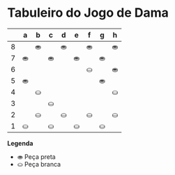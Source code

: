 # Tabuleiro do Jogo de Dama

|   | a | b | c | d | e | f | g | h |
|---|---|---|---|---|---|---|---|---|
| 8 |   | ⛂ |   | ⛂ |   | ⛂ |   | ⛂ |
| 7 | ⛂ |   | ⛂ |   | ⛂ |   | ⛂ |   |
| 6 |   |   |   |   |   |  ⛀ |   | ⛂ |
| 5 | ⛂ |   |   |   |  |   | ⛂ |   |
| 4 |   | ⛀ |   |  |   |   |   |⛀ |
| 3 |   |   | ⛀ |   |   |   |   |   |
| 2 |   | ⛀ |   | ⛀ |   | ⛀ |   | ⛀ |
| 1 | ⛀ |   | ⛀ |   | ⛀ |   | ⛀ |   |

**Legenda**

- ⛂ Peça preta
- ⛀ Peça branca